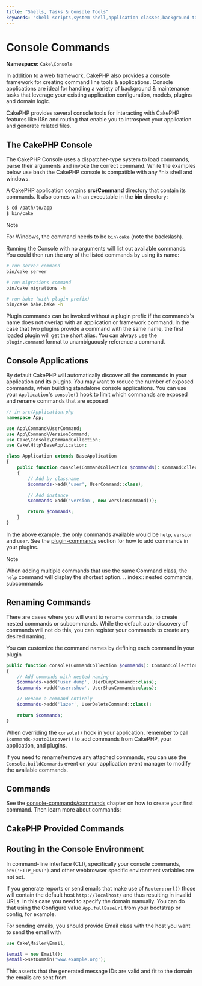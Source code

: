```yaml
---
title: "Shells, Tasks & Console Tools"
keywords: "shell scripts,system shell,application classes,background tasks,line script,cron job,request response,system path,acl,new projects,commands,specifics,parameters,i18n,cakephp,directory,maintenance,ideal,applications,mvc"
---
```


# Console Commands

**Namespace:** `Cake\Console`


In addition to a web framework, CakePHP also provides a console framework for
creating command line tools & applications. Console applications are ideal for
handling a variety of background & maintenance tasks that leverage your existing
application configuration, models, plugins and domain logic.

CakePHP provides several console tools for interacting with CakePHP features
like i18n and routing that enable you to introspect your application and
generate related files.

## The CakePHP Console

The CakePHP Console uses a dispatcher-type system to load commands, parse
their arguments and invoke the correct command. While the examples below use
bash the CakePHP console is compatible with any \*nix shell and windows.

A CakePHP application contains **src/Command** directory that contain its commands.
It also comes with an executable in the **bin** directory:


```bash
$ cd /path/to/app
$ bin/cake
```
> [!NOTE]
> For Windows, the command needs to be `bin\cake` (note the backslash).
>
Running the Console with no arguments will list out available commands. You
could then run the any of the listed commands by using its name:
```bash
# run server command
bin/cake server

# run migrations command
bin/cake migrations -h

# run bake (with plugin prefix)
bin/cake bake.bake -h
```
Plugin commands can be invoked without a plugin prefix if the commands's name
does not overlap with an application or framework command. In the case that two
plugins provide a command with the same name, the first loaded plugin will get
the short alias. You can always use the `plugin.command` format to
unambiguously reference a command.

## Console Applications

By default CakePHP will automatically discover all the commands in your
application and its plugins. You may want to reduce the number of exposed
commands, when building standalone console applications. You can use your
`Application`'s `console()` hook to limit which commands are exposed and
rename commands that are exposed
```php
// in src/Application.php
namespace App;

use App\Command\UserCommand;
use App\Command\VersionCommand;
use Cake\Console\CommandCollection;
use Cake\Http\BaseApplication;

class Application extends BaseApplication
{
    public function console(CommandCollection $commands): CommandCollection
    {
        // Add by classname
        $commands->add('user', UserCommand::class);

        // Add instance
        $commands->add('version', new VersionCommand());

        return $commands;
    }
}
```
In the above example, the only commands available would be `help`, `version`
and `user`. See the [plugin-commands](/en/plugins.md#plugin-commands) section for how to add commands in
your plugins.

> [!NOTE]
> When adding multiple commands that use the same Command class, the `help`
> command will display the shortest option.
<a id="renaming-commands"></a>
.. index:: nested commands, subcommands

## Renaming Commands

There are cases where you will want to rename commands, to create nested
commands or subcommands.  While the default auto-discovery of commands will not
do this, you can register your commands to create any desired naming.

You can customize the command names by defining each command in your plugin
```php
public function console(CommandCollection $commands): CommandCollection
{
    // Add commands with nested naming
    $commands->add('user dump', UserDumpCommand::class);
    $commands->add('user:show', UserShowCommand::class);

    // Rename a command entirely
    $commands->add('lazer', UserDeleteCommand::class);

    return $commands;
}
```
When overriding the `console()` hook in your application, remember to
call `$commands->autoDiscover()` to add commands from CakePHP, your
application, and plugins.

If you need to rename/remove any attached commands, you can use the
`Console.buildCommands` event on your application event manager to modify the
available commands.

## Commands

See the [console-commands/commands](/en/console-commands/commands.md) chapter on how to create your first
command. Then learn more about commands:

## CakePHP Provided Commands

## Routing in the Console Environment

In command-line interface (CLI), specifically your console commands,
`env('HTTP_HOST')` and other webbrowser specific environment variables are not
set.

If you generate reports or send emails that make use of `Router::url()` those
will contain the default host `http://localhost/`  and thus resulting in
invalid URLs. In this case you need to specify the domain manually.
You can do that using the Configure value `App.fullBaseUrl` from your
bootstrap or config, for example.

For sending emails, you should provide Email class with the host you want to
send the email with
```php
use Cake\Mailer\Email;

$email = new Email();
$email->setDomain('www.example.org');
```

This asserts that the generated message IDs are valid and fit to the domain the
emails are sent from.

